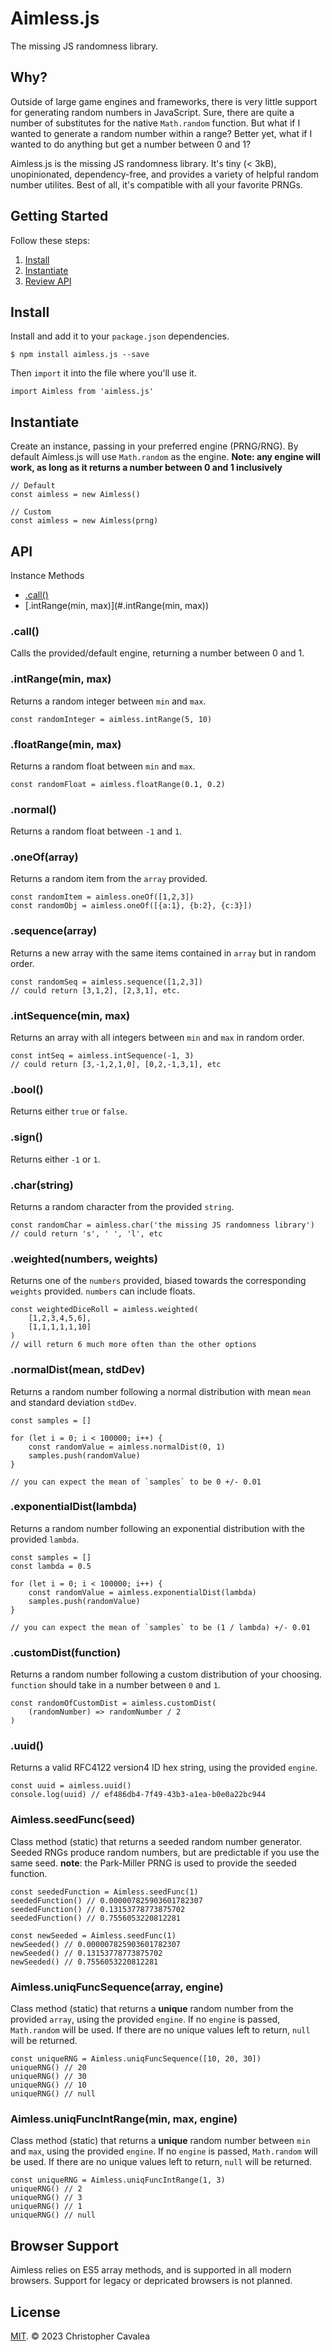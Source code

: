 # Aimless.js

The missing JS randomness library.

## Why?

Outside of large game engines and frameworks, there is very little support for generating random numbers in JavaScript.  Sure, there are quite a number of substitutes for the native `Math.random` function.  But what if I wanted to generate a random number within a range?  Better yet, what if I wanted to do anything but get a number between 0 and 1?

Aimless.js is the missing JS randomness library.  It's tiny (< 3kB), unopinionated, dependency-free, and provides a variety of helpful random number utilites.  Best of all, it's compatible with all your favorite PRNGs.

## Getting Started

Follow these steps:

1. [Install](#install)
2. [Instantiate](#instantiate)
3. [Review API](#api)

## Install

Install and add it to your `package.json` dependencies.

```
$ npm install aimless.js --save
```

Then `import` it into the file where you'll use it.

```es6
import Aimless from 'aimless.js'
```

## Instantiate

Create an instance, passing in your preferred engine (PRNG/RNG).  By default Aimless.js will use `Math.random` as the engine.
**Note: any engine will work, as long as it returns a number between 0 and 1 inclusively**

```es6
// Default 
const aimless = new Aimless()

// Custom
const aimless = new Aimless(prng)
```

## API

Instance Methods
* [.call()](#.call())
* [.intRange(min, max)](#.intRange(min, max))

### .call()

Calls the provided/default engine, returning a number between 0 and 1.

### .intRange(min, max)

Returns a random integer between `min` and `max`.

```es6
const randomInteger = aimless.intRange(5, 10)
```

### .floatRange(min, max)

Returns a random float between `min` and `max`.

```es6
const randomFloat = aimless.floatRange(0.1, 0.2)
```

### .normal()

Returns a random float between `-1` and `1`.

### .oneOf(array)

Returns a random item from the `array` provided.

```es6
const randomItem = aimless.oneOf([1,2,3])
const randomObj = aimless.oneOf([{a:1}, {b:2}, {c:3}])
```

### .sequence(array)

Returns a new array with the same items contained in `array` but in random order.

```es6
const randomSeq = aimless.sequence([1,2,3])
// could return [3,1,2], [2,3,1], etc.
```

### .intSequence(min, max)

Returns an array with all integers between `min` and `max` in random order.

```es6
const intSeq = aimless.intSequence(-1, 3)
// could return [3,-1,2,1,0], [0,2,-1,3,1], etc
```

### .bool()

Returns either `true` or `false`.

### .sign()

Returns either `-1` or `1`.

### .char(string)

Returns a random character from the provided `string`.

```es6
const randomChar = aimless.char('the missing JS randomness library')
// could return 's', ' ', 'l', etc
```

### .weighted(numbers, weights)

Returns one of the `numbers` provided, biased towards the corresponding `weights` provided.  `numbers` can include floats.

```es6
const weightedDiceRoll = aimless.weighted(
    [1,2,3,4,5,6],
    [1,1,1,1,1,10]
)
// will return 6 much more often than the other options
```

### .normalDist(mean, stdDev)

Returns a random number following a normal distribution with mean `mean` and standard deviation `stdDev`.

```es6
const samples = []

for (let i = 0; i < 100000; i++) {
    const randomValue = aimless.normalDist(0, 1)
    samples.push(randomValue)
}

// you can expect the mean of `samples` to be 0 +/- 0.01
```

### .exponentialDist(lambda)

Returns a random number following an exponential distribution with the provided `lambda`.

```es6
const samples = []
const lambda = 0.5

for (let i = 0; i < 100000; i++) {
    const randomValue = aimless.exponentialDist(lambda)
    samples.push(randomValue)
}

// you can expect the mean of `samples` to be (1 / lambda) +/- 0.01
```

### .customDist(function)

Returns a random number following a custom distribution of your choosing.  `function` should take in a number between `0` and `1`.

```es6
const randomOfCustomDist = aimless.customDist(
    (randomNumber) => randomNumber / 2
)
```

### .uuid()

Returns a valid RFC4122 version4 ID hex string, using the provided `engine`.

```es6
const uuid = aimless.uuid()
console.log(uuid) // ef486db4-7f49-43b3-a1ea-b0e0a22bc944
```

### Aimless.seedFunc(seed)

Class method (static) that returns a seeded random number generator.  Seeded RNGs produce random numbers, but are predictable if you use the same seed.  **note**: the Park-Miller PRNG is used to provide the seeded function.

```es6
const seededFunction = Aimless.seedFunc(1)
seededFunction() // 0.000007825903601782307
seededFunction() // 0.13153778773875702
seededFunction() // 0.7556053220812281

const newSeeded = Aimless.seedFunc(1)
newSeeded() // 0.000007825903601782307
newSeeded() // 0.13153778773875702
newSeeded() // 0.7556053220812281
```

### Aimless.uniqFuncSequence(array, engine)

Class method (static) that returns a **unique** random number from the provided `array`, using the provided `engine`.  If no `engine` is passed, `Math.random` will be used.  If there are no unique values left to return, `null` will be returned.

```es6
const uniqueRNG = Aimless.uniqFuncSequence([10, 20, 30])
uniqueRNG() // 20
uniqueRNG() // 30
uniqueRNG() // 10
uniqueRNG() // null
```

### Aimless.uniqFuncIntRange(min, max, engine)

Class method (static) that returns a **unique** random number between `min` and `max`, using the provided `engine`.  If no `engine` is passed, `Math.random` will be used.  If there are no unique values left to return, `null` will be returned.

```es6
const uniqueRNG = Aimless.uniqFuncIntRange(1, 3)
uniqueRNG() // 2
uniqueRNG() // 3
uniqueRNG() // 1
uniqueRNG() // null
```

## Browser Support

Aimless relies on ES5 array methods, and is supported in all modern browsers.  Support for legacy or depricated browsers is not planned.

## License

[MIT](https://opensource.org/licenses/MIT). © 2023 Christopher Cavalea